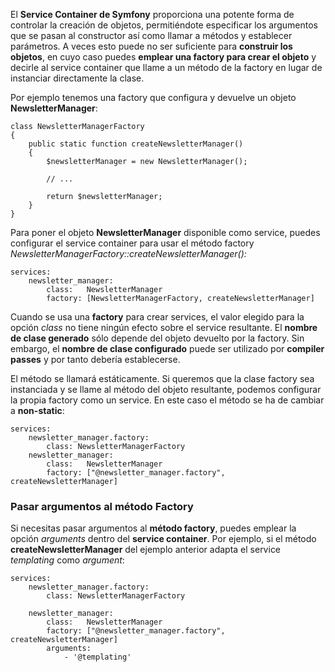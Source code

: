 El **Service Container de Symfony** proporciona una potente forma de controlar la creación de objetos, permitiéndote especificar los argumentos que se pasan al constructor así como llamar a métodos y establecer parámetros. A veces esto puede no ser suficiente para **construir los objetos**, en cuyo caso puedes **emplear una factory para crear el objeto** y decirle al service container que llame a un método de la factory en lugar de instanciar directamente la clase.

Por ejemplo tenemos una factory que configura y devuelve un objeto **NewsletterManager**:

```
class NewsletterManagerFactory
{
    public static function createNewsletterManager()
    {
        $newsletterManager = new NewsletterManager();

        // ...

        return $newsletterManager;
    }
}
```

Para poner el objeto **NewsletterManager** disponible como service, puedes configurar el service container para usar el método factory _NewsletterManagerFactory::createNewsletterManager():_

```
services:
    newsletter_manager:
        class:   NewsletterManager
        factory: [NewsletterManagerFactory, createNewsletterManager]
```

Cuando se usa una **factory** para crear services, el valor elegido para la opción _class_ no tiene ningún efecto sobre el service resultante. El **nombre de clase generado** sólo depende del objeto devuelto por la factory. Sin embargo, el **nombre de clase configurado** puede ser utilizado por **compiler passes** y por tanto debería establecerse.

El método se llamará estáticamente. Si queremos que la clase factory sea instanciada y se llame al método del objeto resultante, podemos configurar la propia factory como un service. En este caso el método se ha de cambiar a **non-static**:

```
services:
    newsletter_manager.factory:
        class: NewsletterManagerFactory
    newsletter_manager:
        class:   NewsletterManager
        factory: ["@newsletter_manager.factory", createNewsletterManager]
```

### Pasar argumentos al método Factory

Si necesitas pasar argumentos al **método factory**, puedes emplear la opción _arguments_ dentro del **service container**. Por ejemplo, si el método **createNewsletterManager** del ejemplo anterior adapta el service _templating_ como _argument_:

```
services:
    newsletter_manager.factory:
        class: NewsletterManagerFactory

    newsletter_manager:
        class:   NewsletterManager
        factory: ["@newsletter_manager.factory", createNewsletterManager]
        arguments:
            - '@templating'
```